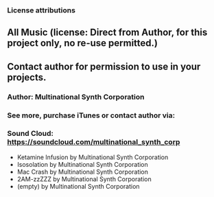 ### License attributions


## All Music (license: Direct from Author, for this project only, no re-use permitted.)
## Contact author for permission to use in your projects.

### Author: Multinational Synth Corporation
### See more, purchase iTunes or contact author via:
### Sound Cloud: https://soundcloud.com/multinational_synth_corp

- Ketamine Infusion   by  Multinational Synth Corporation
- Isosolation         by  Multinational Synth Corporation
- Mac Crash           by  Multinational Synth Corporation
- 2AM-zzZZZ           by  Multinational Synth Corporation
- (empty)             by  Multinational Synth Corporation